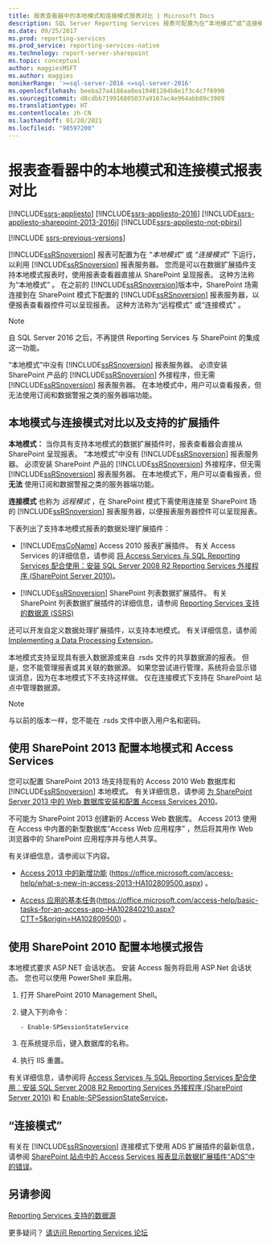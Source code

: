 ```yaml
---
title: 报表查看器中的本地模式和连接模式报表对比 | Microsoft Docs
description: SQL Server Reporting Services 报表可配置为在“本地模式”或“连接模式”下运行。 了解不同模式。
ms.date: 09/25/2017
ms.prod: reporting-services
ms.prod_service: reporting-services-native
ms.technology: report-server-sharepoint
ms.topic: conceptual
author: maggiesMSFT
ms.author: maggies
monikerRange: '>=sql-server-2016 <=sql-server-2016'
ms.openlocfilehash: beeba27a4186aa8ea19401284b8e1f3c4c7f6990
ms.sourcegitcommit: d8cdbb719916805037a9167ac4e964abb89c3909
ms.translationtype: HT
ms.contentlocale: zh-CN
ms.lasthandoff: 01/20/2021
ms.locfileid: "98597200"
---
```

# <a name="local-mode-vs-connected-mode-reports-in-the-report-viewer"></a>报表查看器中的本地模式和连接模式报表对比

[!INCLUDE[ssrs-appliesto](../../includes/ssrs-appliesto.md)] [!INCLUDE[ssrs-appliesto-2016](../../includes/ssrs-appliesto-2016.md)] [!INCLUDE[ssrs-appliesto-sharepoint-2013-2016i](../../includes/ssrs-appliesto-sharepoint-2013-2016.md)] [!INCLUDE[ssrs-appliesto-not-pbirsi](../../includes/ssrs-appliesto-not-pbirs.md)]

[!INCLUDE [ssrs-previous-versions](../../includes/ssrs-previous-versions.md)]

  [!INCLUDE[ssRSnoversion](../../includes/ssrsnoversion-md.md)] 报表可配置为在 *“本地模式”* 或 *“连接模式”* 下运行，以利用 [!INCLUDE[ssRSnoversion](../../includes/ssrsnoversion-md.md)] 报表服务器。 您而是可以在数据扩展插件支持本地模式报表时，使用报表查看器直接从 SharePoint 呈现报表。 这种方法称为“本地模式” 。 在之前的 [!INCLUDE[ssRSnoversion](../../includes/ssrsnoversion-md.md)]版本中，SharePoint 场需连接到在 SharePoint 模式下配置的 [!INCLUDE[ssRSnoversion](../../includes/ssrsnoversion-md.md)] 报表服务器，以便报表查看器控件可以呈现报表。 这种方法称为“远程模式”  或“连接模式” 。  

> [!NOTE]
> 自 SQL Server 2016 之后，不再提供 Reporting Services 与 SharePoint 的集成这一功能。

 “本地模式”中没有 [!INCLUDE[ssRSnoversion](../../includes/ssrsnoversion-md.md)] 报表服务器。 必须安装 SharePoint 产品的 [!INCLUDE[ssRSnoversion](../../includes/ssrsnoversion-md.md)] 外接程序，但无需 [!INCLUDE[ssRSnoversion](../../includes/ssrsnoversion-md.md)] 报表服务器。 在本地模式中，用户可以查看报表，但无法使用订阅和数据警报之类的服务器端功能。  

## <a name="local-mode-vs-connected-mode-and-supported-extensions"></a>本地模式与连接模式对比以及支持的扩展插件

 **本地模式：** 当你具有支持本地模式的数据扩展插件时，报表查看器会直接从 SharePoint 呈现报表。 “本地模式”中没有 [!INCLUDE[ssRSnoversion](../../includes/ssrsnoversion-md.md)] 报表服务器。 必须安装 SharePoint 产品的 [!INCLUDE[ssRSnoversion](../../includes/ssrsnoversion-md.md)] 外接程序，但无需 [!INCLUDE[ssRSnoversion](../../includes/ssrsnoversion-md.md)] 报表服务器。 在本地模式下，用户可以查看报表，但 **无法** 使用订阅和数据警报之类的服务器端功能。  
  
 **连接模式** 也称为 *远程模式* ，在 SharePoint 模式下需使用连接至 SharePoint 场的 [!INCLUDE[ssRSnoversion](../../includes/ssrsnoversion-md.md)] 报表服务器，以便报表服务器控件可以呈现报表。  
  
 下表列出了支持本地模式报表的数据处理扩展插件：  
  
-   [!INCLUDE[msCoName](../../includes/msconame-md.md)] Access 2010 报表扩展插件。 有关 Access Services 的详细信息，请参阅 [将 Access Services 与 SQL Reporting Services 配合使用：安装 SQL Server 2008 R2 Reporting Services 外接程序 (SharePoint Server 2010)](/previous-versions/office/sharepoint-server-2010/ee662542(v=office.14))。  
  
-   [!INCLUDE[ssRSnoversion](../../includes/ssrsnoversion-md.md)] SharePoint 列表数据扩展插件。 有关 SharePoint 列表数据扩展插件的详细信息，请参阅 [Reporting Services 支持的数据源 (SSRS)](../../reporting-services/report-data/data-sources-supported-by-reporting-services-ssrs.md)  
  
 还可以开发自定义数据处理扩展插件，以支持本地模式。 有关详细信息，请参阅 [Implementing a Data Processing Extension](../../reporting-services/extensions/data-processing/implementing-a-data-processing-extension.md)。  
  
 本地模式支持呈现具有嵌入数据源或来自 .rsds 文件的共享数据源的报表。 但是，您不能管理报表或其关联的数据源。 如果您尝试进行管理，系统将会显示错误消息，因为在本地模式下不支持这样做。 仅在连接模式下支持在 SharePoint 站点中管理数据源。  
  
> [!NOTE]  
>  与以前的版本一样，您不能在 .rsds 文件中嵌入用户名和密码。  
  
## <a name="configure-local-mode-and-access-services-with-sharepoint-2013"></a>使用 SharePoint 2013 配置本地模式和 Access Services

 您可以配置 SharePoint 2013 场支持现有的 Access 2010 Web 数据库和 [!INCLUDE[ssRSnoversion](../../includes/ssrsnoversion-md.md)] 本地模式。 有关详细信息，请参阅 [为 SharePoint Server 2013 中的 Web 数据库安装和配置 Access Services 2010](https://technet.microsoft.com/library/ee748653\(office.15\).aspx)。  
  
 不可能为 SharePoint 2013 创建新的 Access Web 数据库。 Access 2013 使用在 Access 中内置的新型数据库“Access Web 应用程序”  ，然后将其用作 Web 浏览器中的 SharePoint 应用程序并与他人共享。  
  
 有关详细信息，请参阅以下内容。  
  
-   [Access 2013 中的新增功能](https://office.microsoft.com/access-help/what-s-new-in-access-2013-HA102809500.aspx) (https://office.microsoft.com/access-help/what-s-new-in-access-2013-HA102809500.aspx) 。  
  
-   [Access 应用的基本任务](https://office.microsoft.com/access-help/basic-tasks-for-an-access-app-HA102840210.aspx?CTT=5&origin=HA102809500)(https://office.microsoft.com/access-help/basic-tasks-for-an-access-app-HA102840210.aspx?CTT=5&origin=HA102809500) 。  
  
## <a name="configure-local-mode-reporting-with-sharepoint-2010"></a>使用 SharePoint 2010 配置本地模式报告

 本地模式要求 ASP.NET 会话状态。 安装 Access 服务将启用 ASP.Net 会话状态。 您也可以使用 PowerShell 来启用。  
  
1.  打开 SharePoint 2010 Management Shell。  
  
2.  键入下列命令：  
  
    ```  
    - Enable-SPSessionStateService  
    ```  
  
3.  在系统提示后，键入数据库的名称。  
  
4.  执行 IIS 重置。  
  
 有关详细信息，请参阅将 [Access Services 与 SQL Reporting Services 配合使用：安装 SQL Server 2008 R2 Reporting Services 外接程序 (SharePoint Server 2010)](/previous-versions/office/sharepoint-server-2010/ee662542(v=office.14)) 和 [Enable-SPSessionStateService](https://technet.microsoft.com/library/ff607857\(v=office.15\).aspx)。  
  
## <a name="connected-mode"></a>“连接模式”

 有关在 [!INCLUDE[ssRSnoversion](../../includes/ssrsnoversion-md.md)] 连接模式下使用 ADS 扩展插件的最新信息，请参阅 [SharePoint 站点中的 Access Services 报表显示数据扩展插件“ADS”中的错误](https://social.technet.microsoft.com/wiki/contents/articles/25298.access-services-report-in-sharepoint-site-shows-error-in-data-extension-ads.aspx)。  
  
## <a name="see-also"></a>另请参阅

 [Reporting Services 支持的数据源](../../reporting-services/report-data/data-sources-supported-by-reporting-services-ssrs.md)  

更多疑问？ [请访问 Reporting Services 论坛](https://go.microsoft.com/fwlink/?LinkId=620231)